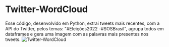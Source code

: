 # Twitter-WordCloud
Esse código, desenvolvido em Python, extrai tweets mais recentes, com a API do Twitter, pelos temas: "#Eleições2022 -#SOSBrasil", agrupa todos em dataframes e gera uma imagem com as palavras mais presentes nos tweets.
![Twitter-WordCloud](https://user-images.githubusercontent.com/53658838/192068665-36e83472-c3b3-4c67-8bc0-93b14605c490.png)
